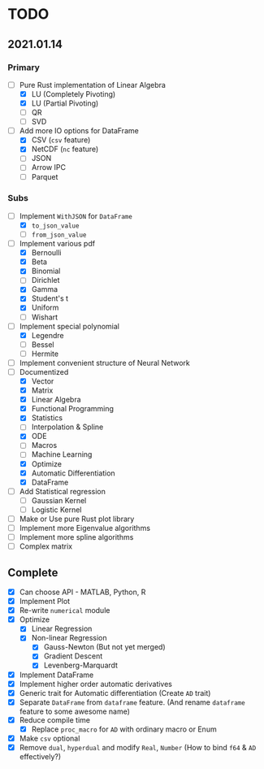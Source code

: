 # TODO

## 2021.01.14

### Primary

- [ ] Pure Rust implementation of Linear Algebra
    - [x] LU (Completely Pivoting)
    - [x] LU (Partial Pivoting)
    - [ ] QR
    - [ ] SVD
- [ ] Add more IO options for DataFrame
    - [x] CSV (`csv` feature)
    - [x] NetCDF (`nc` feature)
    - [ ] JSON
    - [ ] Arrow IPC
    - [ ] Parquet

### Subs

- [ ] Implement `WithJSON` for `DataFrame`
    - [x] `to_json_value`
    - [ ] `from_json_value`
- [ ] Implement various pdf
    - [x] Bernoulli
    - [x] Beta
    - [x] Binomial
    - [ ] Dirichlet
    - [x] Gamma
    - [x] Student's t
    - [x] Uniform
    - [ ] Wishart
- [ ] Implement special polynomial
    - [x] Legendre
    - [ ] Bessel
    - [ ] Hermite
- [ ] Implement convenient structure of Neural Network
- [ ] Documentized
    - [x] Vector
    - [x] Matrix
    - [x] Linear Algebra
    - [x] Functional Programming
    - [x] Statistics
    - [ ] Interpolation & Spline
    - [x] ODE
    - [ ] Macros
    - [ ] Machine Learning
    - [x] Optimize
    - [x] Automatic Differentiation
    - [x] DataFrame
- [ ] Add Statistical regression
    - [ ] Gaussian Kernel
    - [ ] Logistic Kernel
- [ ] Make or Use pure Rust plot library
- [ ] Implement more Eigenvalue algorithms
- [ ] Implement more spline algorithms
- [ ] Complex matrix

## Complete

- [x] Can choose API - MATLAB, Python, R
- [x] Implement Plot
- [x] Re-write `numerical` module
- [x] Optimize
    - [x] Linear Regression
    - [x] Non-linear Regression
        - [x] Gauss-Newton (But not yet merged)
        - [x] Gradient Descent
        - [x] Levenberg-Marquardt
- [x] Implement DataFrame
- [x] Implement higher order automatic derivatives
- [x] Generic trait for Automatic differentiation (Create `AD` trait)
- [x] Separate `DataFrame` from `dataframe` feature. (And rename `dataframe` feature to some awesome name)
- [x] Reduce compile time
  - [x] Replace `proc_macro` for `AD` with ordinary macro or Enum
- [x] Make `csv` optional
- [x] Remove `dual`, `hyperdual` and modify `Real`, `Number` (How to bind `f64` & `AD` effectively?)

